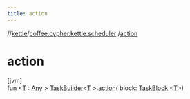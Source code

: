 ```yaml
---
title: action
---
```

//[kettle](../../index.html)/[coffee.cypher.kettle.scheduler](index.html)
/[action](action.html)

# action

[jvm]\
fun
&lt;[T](action.html) : [Any](https://kotlinlang.org/api/latest/jvm/stdlib/kotlin/-any/index.html)
&gt; [TaskBuilder](-task-builder/index.html)&lt;[T](action.html)
&gt;.[action](action.html)(
block: [TaskBlock](index.html#-583629849%2FClasslikes%2F863300109)
&lt;[T](action.html)&gt;)




